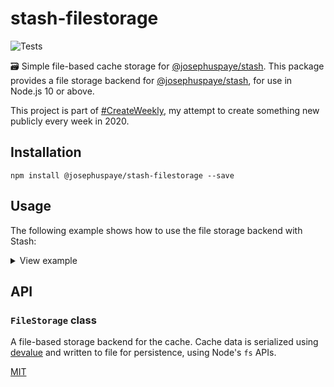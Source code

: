 # stash-filestorage

![Tests](https://github.com/JosephusPaye/stash-filestorage/workflows/Tests/badge.svg)

🗃 Simple file-based cache storage for [@josephuspaye/stash](https://github.com/JosephusPaye/stash). This package provides a file storage backend for [@josephuspaye/stash](https://github.com/JosephusPaye/stash), for use in Node.js 10 or above.

This project is part of [#CreateWeekly](https://twitter.com/JosephusPaye/status/1214853295023411200), my attempt to create something new publicly every week in 2020.

## Installation

```
npm install @josephuspaye/stash-filestorage --save
```

## Usage

The following example shows how to use the file storage backend with Stash:

<details>
<summary>View example</summary>

```js
import { Stash } from '@josephuspaye/stash';
import { FileStorage } from '@josephuspaye/stash-filestorage';

const stash = new Stash(
  new FileStorage({
    // Speeds up read operations by keeping a copy of the cache in memory
    // set to `false` to disable (not recommended)
    bufferInMemory: true,
    filePath: path.join(__dirname, 'cache.data'),
  })
);

// use `stash` as normal...
```

</details>

## API

### `FileStorage` class

A file-based storage backend for the cache. Cache data is serialized using [devalue](https://github.com/Rich-Harris/devalue) and written to file for persistence, using Node's `fs` APIs.

[MIT](LICENCE)

